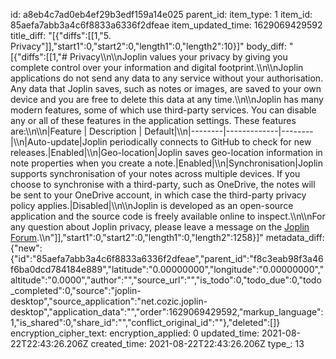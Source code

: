 id: a8eb4c7ad0eb4ef29b3edf159a14e025
parent_id: 
item_type: 1
item_id: 85aefa7abb3a4c6f8833a6336f2dfeae
item_updated_time: 1629069429592
title_diff: "[{\"diffs\":[[1,\"5. Privacy\"]],\"start1\":0,\"start2\":0,\"length1\":0,\"length2\":10}]"
body_diff: "[{\"diffs\":[[1,\"# Privacy\\\n\\\nJoplin values your privacy by giving you complete control over your information and digital footprint.\\\n\\\nJoplin applications do not send any data to any service without your authorisation. Any data that Joplin saves, such as notes or images, are saved to your own device and you are free to delete this data at any time.\\\n\\\nJoplin has many modern features, some of which use third-party services. You can disable any or all of these features in the application settings. These features are:\\\n\\\n|Feature | Description | Default|\\\n|--------|-------------|--------|\\\n|Auto-update|Joplin periodically connects to GitHub to check for new releases.|Enabled|\\\n|Geo-location|Joplin saves geo-location information in note properties when you create a note.|Enabled|\\\n|Synchronisation|Joplin supports synchronisation of your notes across multiple devices. If you choose to synchronise with a third-party, such as OneDrive, the notes will be sent to your OneDrive account, in which case the third-party privacy policy applies.|Disabled|\\\n\\\nJoplin is developed as an open-source application and the source code is freely available online to inspect.\\\n\\\nFor any question about Joplin privacy, please leave a message on the [Joplin Forum](https://discourse.joplinapp.org/).\\\n\"]],\"start1\":0,\"start2\":0,\"length1\":0,\"length2\":1258}]"
metadata_diff: {"new":{"id":"85aefa7abb3a4c6f8833a6336f2dfeae","parent_id":"f8c3eab98f3a46f6ba0dcd784184e889","latitude":"0.00000000","longitude":"0.00000000","altitude":"0.0000","author":"","source_url":"","is_todo":0,"todo_due":0,"todo_completed":0,"source":"joplin-desktop","source_application":"net.cozic.joplin-desktop","application_data":"","order":1629069429592,"markup_language":1,"is_shared":0,"share_id":"","conflict_original_id":""},"deleted":[]}
encryption_cipher_text: 
encryption_applied: 0
updated_time: 2021-08-22T22:43:26.206Z
created_time: 2021-08-22T22:43:26.206Z
type_: 13